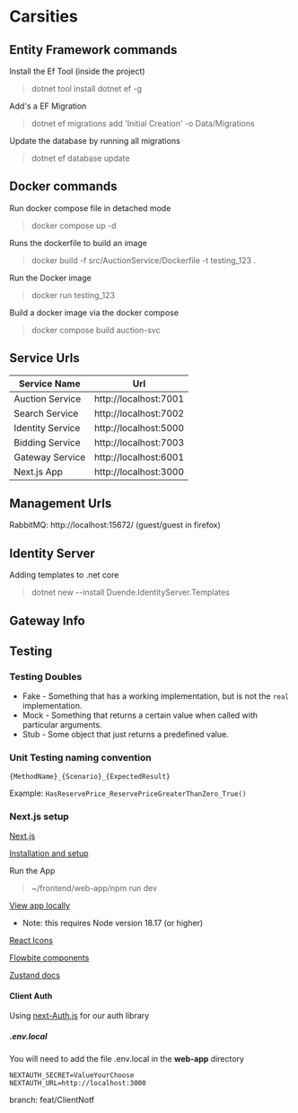 # Carsities

## Entity Framework commands

Install the Ef Tool (inside the project)

> dotnet tool install dotnet ef -g

Add's a EF Migration

> dotnet ef migrations add 'Initial Creation' -o Data/Migrations

Update the database by running all migrations

> dotnet ef database update

## Docker commands

Run docker compose file in detached mode

> docker compose up -d

Runs the dockerfile to build an image

> docker build -f src/AuctionService/Dockerfile -t testing_123 .

Run the Docker image

> docker run testing_123

Build a docker image via the docker compose

> docker compose build auction-svc

## Service Urls

| Service Name     | Url                   |
| ---------------- | --------------------- |
| Auction Service  | http://localhost:7001 |
| Search Service   | http://localhost:7002 |
| Identity Service | http://localhost:5000 |
| Bidding Service  | http://localhost:7003 |
| Gateway Service  | http://localhost:6001 |
| Next.js App      | http://localhost:3000 |



## Management Urls

RabbitMQ: http://localhost:15672/ (guest/guest in firefox)

## Identity Server

Adding templates to .net core

> dotnet new --install Duende.IdentityServer.Templates

## Gateway Info

## Testing

### Testing Doubles

- Fake - Something that has a working implementation, but is not the `real` implementation.
- Mock - Something that returns a certain value when called with particular arguments.
- Stub - Some object that just returns a predefined value.

### Unit Testing naming convention

`{MethodName}_{Scenario}_{ExpectedResult}`

Example: `HasReservePrice_ReservePriceGreaterThanZero_True()`

### Next.js setup

[Next.js](https://nextjs.org/)

[Installation and setup](https://nextjs.org/docs/getting-started/installation)

Run the App

> ~/frontend/web-app/npm run dev

[View app locally](http://localhost:3000)

- Note: this requires Node version 18.17 (or higher)

[React Icons](https://react-icons.github.io/react-icons/)

[Flowbite components](https://www.flowbite-react.com/)

[Zustand docs](https://docs.pmnd.rs/zustand/getting-started/introduction)

#### Client Auth

Using [next-Auth.js](https://next-auth.js.org/providers/duende-identityserver6) for our auth library

##### .env.local

You will need to add the file .env.local in the **web-app** directory

```
NEXTAUTH_SECRET=ValueYourChoose
NEXTAUTH_URL=http://localhost:3000

```


branch: feat/ClientNotf